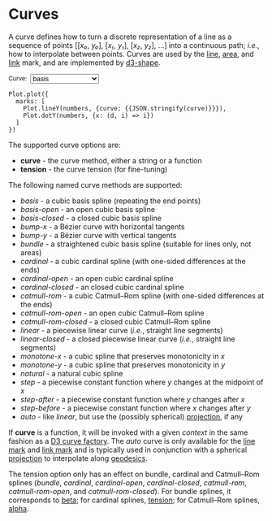 <script setup>

import * as Plot from "@observablehq/plot";
import * as d3 from "d3";
import {ref} from "vue";

const curve = ref("catmull-rom");
const numbers = d3.range(20).map(d3.randomLcg(42));

</script>

# Curves

A curve defines how to turn a discrete representation of a line as a sequence of points [[*x₀*, *y₀*], [*x₁*, *y₁*], [*x₂*, *y₂*], …] into a continuous path; *i.e.*, how to interpolate between points. Curves are used by the [line](../marks/line.md), [area](../marks/area.md), and [link](../marks/link.md) mark, and are implemented by [d3-shape](https://github.com/d3/d3-shape/blob/main/README.md#curves).

<p>
  <label style="font-size: smaller; color: var(--vp-c-text-2); display: flex; align-items: center;">
    Curve:
    <select style="margin: 0 0.5em !important; all: revert;" v-model="curve">
      <option>basis</option>
      <option>basis-open</option>
      <option>basis-closed</option>
      <option>bump-x</option>
      <option>bump-y</option>
      <option>bundle</option>
      <option>cardinal</option>
      <option>cardinal-open</option>
      <option>cardinal-closed</option>
      <option>catmull-rom</option>
      <option>catmull-rom-open</option>
      <option>catmull-rom-closed</option>
      <option>linear</option>
      <option>linear-closed</option>
      <option>monotone-x</option>
      <option>monotone-y</option>
      <option>natural</option>
      <option>step</option>
      <option>step-after</option>
      <option>step-before</option>
    </select>
  </label>
</p>

<PlotRender :options='{
  marks: [
    Plot.lineY(numbers, {curve}),
    Plot.dotY(numbers, {x: (d, i) => i})
  ]
}' />

```js-vue
Plot.plot({
  marks: [
    Plot.lineY(numbers, {curve: {{JSON.stringify(curve)}}}),
    Plot.dotY(numbers, {x: (d, i) => i})
  ]
})
```

The supported curve options are:

* **curve** - the curve method, either a string or a function
* **tension** - the curve tension (for fine-tuning)

The following named curve methods are supported:

* *basis* - a cubic basis spline (repeating the end points)
* *basis-open* - an open cubic basis spline
* *basis-closed* - a closed cubic basis spline
* *bump-x* - a Bézier curve with horizontal tangents
* *bump-y* - a Bézier curve with vertical tangents
* *bundle* - a straightened cubic basis spline (suitable for lines only, not areas)
* *cardinal* - a cubic cardinal spline (with one-sided differences at the ends)
* *cardinal-open* - an open cubic cardinal spline
* *cardinal-closed* - an closed cubic cardinal spline
* *catmull-rom* - a cubic Catmull–Rom spline (with one-sided differences at the ends)
* *catmull-rom-open* - an open cubic Catmull–Rom spline
* *catmull-rom-closed* - a closed cubic Catmull–Rom spline
* *linear* - a piecewise linear curve (*i.e.*, straight line segments)
* *linear-closed* - a closed piecewise linear curve (*i.e.*, straight line segments)
* *monotone-x* - a cubic spline that preserves monotonicity in *x*
* *monotone-y* - a cubic spline that preserves monotonicity in *y*
* *natural* - a natural cubic spline
* *step* - a piecewise constant function where *y* changes at the midpoint of *x*
* *step-after* - a piecewise constant function where *y* changes after *x*
* *step-before* - a piecewise constant function where *x* changes after *y*
* *auto* - like *linear*, but use the (possibly spherical) [projection](./projections.md), if any

If **curve** is a function, it will be invoked with a given *context* in the same fashion as a [D3 curve factory](https://github.com/d3/d3-shape/blob/main/README.md#custom-curves). The *auto* curve is only available for the [line mark](../marks/line.md) and [link mark](../marks/link.md) and is typically used in conjunction with a spherical [projection](./projections.md) to interpolate along [geodesics](https://en.wikipedia.org/wiki/Geodesic).

The tension option only has an effect on bundle, cardinal and Catmull–Rom splines (*bundle*, *cardinal*, *cardinal-open*, *cardinal-closed*, *catmull-rom*, *catmull-rom-open*, and *catmull-rom-closed*). For bundle splines, it corresponds to [beta](https://github.com/d3/d3-shape/blob/main/README.md#curveBundle_beta); for cardinal splines, [tension](https://github.com/d3/d3-shape/blob/main/README.md#curveCardinal_tension); for Catmull–Rom splines, [alpha](https://github.com/d3/d3-shape/blob/main/README.md#curveCatmullRom_alpha).
